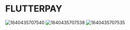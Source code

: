 # FLUTTERPAY

![1640435707540](https://user-images.githubusercontent.com/84464698/147384939-88691378-b84c-423c-a946-fa1cf681f6d9.jpg)
![1640435707538](https://user-images.githubusercontent.com/84464698/147384941-b548f0a4-0c8e-433e-b856-ce9bdb35e252.jpg)
![1640435707535](https://user-images.githubusercontent.com/84464698/147384942-c1c2f9b2-1502-4b8b-bbae-cd276cc96504.jpg)

